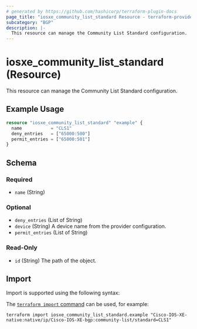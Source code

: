 ```yaml
---
# generated by https://github.com/hashicorp/terraform-plugin-docs
page_title: "iosxe_community_list_standard Resource - terraform-provider-iosxe"
subcategory: "BGP"
description: |-
  This resource can manage the Community List Standard configuration.
---
```


# iosxe_community_list_standard (Resource)

This resource can manage the Community List Standard configuration.

## Example Usage

```terraform
resource "iosxe_community_list_standard" "example" {
  name           = "CLS1"
  deny_entries   = ["65000:500"]
  permit_entries = ["65000:501"]
}
```

<!-- schema generated by tfplugindocs -->
## Schema

### Required

- `name` (String)

### Optional

- `deny_entries` (List of String)
- `device` (String) A device name from the provider configuration.
- `permit_entries` (List of String)

### Read-Only

- `id` (String) The path of the object.

## Import

Import is supported using the following syntax:

The [`terraform import` command](https://developer.hashicorp.com/terraform/cli/commands/import) can be used, for example:

```shell
terraform import iosxe_community_list_standard.example "Cisco-IOS-XE-native:native/ip/Cisco-IOS-XE-bgp:community-list/standard=CLS1"
```
